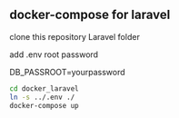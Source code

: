 ## docker-compose for laravel

clone this repository Laravel folder

add .env root password

DB_PASSROOT=yourpassword


```sh
cd docker_laravel
ln -s ../.env ./
docker-compose up
```
